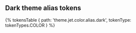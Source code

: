
## Dark theme alias tokens

{% tokensTable {
 path: 'theme.jet.color.alias.dark',
 tokenType: tokenTypes.COLOR
} %}

